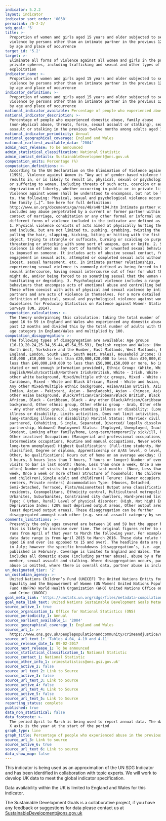 ```yaml
---
indicator: 5.2.2
layout: indicator
indicator_sort_order: '0030'
permalink: /5-2-2/
sdg_goal: '5'
title: >-
  Proportion of women and girls aged 15 years and older subjected to sexual
  violence by persons other than an intimate partner in the previous 12 months,
  by age and place of occurrence
target_id: '5.2'
target: >-
  Eliminate all forms of violence against all women and girls in the public and
  private spheres, including trafficking and sexual and other types of
  exploitation
indicator_name: >-
  Proportion of women and girls aged 15 years and older subjected to sexual
  violence by persons other than an intimate partner in the previous 12 months,
  by age and place of occurrence
indicator_definition: >-
  Proportion of women and girls aged 15 years and older subjected to sexual
  violence by persons other than an intimate partner in the previous 12 months,
  by age and place of occurrence
national_indicator_available: Percentage of people who experienced abuse in the previous 12 months
national_indicator_description: >-
  Percentage of people who experienced domestic abuse, family abuse
  (non-physical abuse, threats, force, sexual assault or stalking), sexual
  assault or stalking in the previous twelve months among adults aged 16 to 59.
national_indicator_periodicity: Annual
national_geographical_coverage: England and Wales
national_earliest_available_data: '2004'
admin_next_release: To be announced
admin_statistical_classification: National Statistic
admin_contact_details: SustainableDevelopment@ons.gov.uk
computation_units: Percentage (%)
computation_definitions: >-
  According to the UN Declaration on the Elimination of Violence against Women
  (1993), Violence against Women is “Any act of gender-based violence that
  results in, or is likely to result in, physical, sexual or psychological harm
  or suffering to women, including threats of such acts, coercion or arbitrary
  deprivation of liberty, whether occurring in public or in private life.
  Violence against women shall be understood to encompass, but not be limited
  to, the following: Physical, sexual and psychological violence occurring in
  the family […]”. See here for full definition:
  http://www.un.org/documents/ga/res/48/a48r104.htm Intimate partner violence
  includes any abuse perpetrated by a current or former partner within the
  context of marriage, cohabitation or any other formal or informal union. The
  different forms of violence included in the indicator are defined as follows:
  1. Physical violence consists of acts aimed at physically hurting the victim
  and include, but are not limited to, pushing, grabbing, twisting the arm,
  pulling the hair, slapping, kicking, biting or hitting with the fist or
  object, trying to strangle or suffocate, burning or scalding on purpose, or
  threatening or attacking with some sort of weapon, gun or knife. 2. Sexual
  violence is defined as any sort of harmful or unwanted sexual behaviour that
  is imposed on someone. It includes acts of abusive sexual contact, forced
  engagement in sexual acts, attempted or completed sexual acts without consent,
  incest, sexual harassment, etc. In intimate partner relationships,
  experiencing sexual violence is commonly defined as being forced to have
  sexual intercourse, having sexual intercourse out of fear for what the partner
  might do, and/or being forced to so something sexual that the woman considers
  humiliating or degrading. 3. Psychological violence includes a range of
  behaviours that encompass acts of emotional abuse and controlling behaviour.
  These often coexist with acts of physical and sexual violence by intimate
  partners and are acts of violence in themselves. For a more detailed
  definition of physical, sexual and psychological violence against women see
  Guidelines for Producing Statistics on Violence against Women- Statistical
  Surveys (UN, 2014).
computation_calculations: >-
  The theory underpinning this calculation: taking the total number of adults
  aged 16 to 59 in England and Wales who experienced any domestic abuse in the
  past 12 months and divided this by the total number of adults with the same
  age category in England/Wales and multiplied by 100.
computation_disaggregation: >-
  The following types of disaggregation are available: Age groups
  (16-19,20-24,25-34,35-44,45-54,55-59), English region and Wales: (North East,
  North West, Yorkshire and the Humber, East Midlands, West Midlands, East of
  England, London, South East, South West, Wales), Household Income: (Less than
  £10,000 ,£10,000 to less than £20,000,£20,000 to less than £30,000,£30,000 to
  less than £40,000,£40,000 to less than £50,000,£50,000 or more, No income
  stated or not enough information provided), Ethnic Group: (White, White -
  English/Welsh/Scottish/Northern Irish/British, White - Irish, White - Any
  other white background, Mixed/multiple ethnic groups, Mixed - White and Black
  Caribbean, Mixed - White and Black African, Mixed - White and Asian, Mixed -
  Any other Mixed/Multiple ethnic background, Asian/Asian British, Asian -
  Indian, Asian - Pakistani, Asian - Bangladeshi, Asian - Chinese, Asian - Any
  other Asian background, Black/African/Caribbean/Black British, Black -
  African, Black - Caribbean, Black - Any other Black/African/Caribbean
  background, Other ethnic group, Other ethnic group - Arab, Other ethnic group
  - Any other ethnic group), Long-standing illness or disability: (Long-standing
  illness or disability, Limits activities, Does not limit activities, No
  long-standing illness or disability) Marital Status: (Married/ civil
  partnered, Cohabiting, S ingle, Separated, Divorced/ legally dissolved
  partnership, Widowed) Employment Status: (Employed, Unemployed, Inactive,
  Student, Looking after family/home, Long-term/temporarily sick/ill, Retired,
  Other inactive) Occupation: (Managerial and professional occupations,
  Intermediate occupations, Routine and manual occupations, Never worked and
  long-term unemployed) Highest Qualification: (Full-time students, Not
  classified, Degree or diploma, Apprenticeship or A/AS level, O level/GCSE,
  Other, No qualifications) Hours out of home on an average weekday: (Less than
  3 hours, 3 hours less than 7 hours, 7 hours or longer) Number of evening
  visits to bar in last month: (None, Less than once a week, Once a week or more
  often) Number of visits to nightclub in last month:  (None, Less than once a
  week, Once a week or more often) Structure of household: (No children, Adults
  and child(ren),Single adult and child(ren)) Tenure: (Owner occupiers, Social
  renters, Private renters) Accommodation Type: (Houses, Detached,
  Semi-detached, Terraced, Flats/maisonettes) Output area classification: (Rural
  residents, Cosmopolitans, Ethnicity central, Multicultural metropolitans,
  Urbanites, Suburbanites, Constrained city dwellers, Hard-pressed living) Area
  Type: ( Urban, Rural) Level of physical disorder: (High, Not high) Employment
  Deprivation Index: (20% most deprived output areas, Other output areas, 20%
  least deprived output areas). These disaggregation can be further
  disaggregated amongst each other (e.g. sexual assault category by sex).
comments_limitations: >-
  Presently the only ages covered are between 16 and 59 but the upper bound of
  this is likely to increase over time. The original figures refer to data that
  runs from April of that year to March the following year. For example 2015
  data date range is from April 2015 to March 2016. These data relate to women
  aged 16 and over (as opposed to 15 and over). The headline data are published
  in July; however the specific breakdowns (disaggregation’s, i.e. age, etc) are
  published in February. Coverage is limited to England and Wales. The indicator
  includes all domestic abuse (including partner abuse), abuse by a family
  member, sexual assault and stalking. Where disaggregation occurs, partner
  abuse is omitted, where there is overall data, partner abuse is included.
un_designated_tier: '2'
un_custodian_agency: >-
  United Nations Children’s Fund (UNICEF) The United Nations Entity for Gender
  Equality and the Empowerment of Women (UN Women) United Nations Population
  Fund (UNFPA) World Health Organization (WHO) United Nations Office on Drugs
  and Crime (UNODC)  
goal_meta_link: 'https://unstats.un.org/sdgs/files/metadata-compilation/Metadata-Goal-5.pdf'
goal_meta_link_text: United Nations Sustainable Development Goals Metadata (PDF 294 KB)
source_active_1: true
source_organisation_1: Office for National Statistics (ONS)
source_periodicity_1: Annual
source_earliest_available_1: '2004'
source_geographical_coverage_1: England and Wales
source_url_1: >-
  https://www.ons.gov.uk/peoplepopulationandcommunity/crimeandjustice/datasets/appendixtablesfocusonviolentcrimeandsexualoffences
source_url_text_1: 'Tables 4.04, 4.10 and 4.11'
source_release_date_1: 09-02-2017
source_next_release_1: To be announced
source_statistical_classification_1: National Statistic
source_contact_1: National Statistic
source_other_info_1: crimestatistics@ons.gsi.gov.uk'
source_active_2: false
source_url_text_2: Link to Source
source_active_3: false
source_url_text_3: Link to Source
source_active_4: false
source_url_text_4: Link to Source
source_active_5: false
source_url_text_5: Link to Source
reporting_status: complete
published: true
data_non_statistical: false
data_footnote: >-
  The period April to March is being used to report annual data. The date on the
  X axis is the year at the start of the period
graph_type: line
graph_title: Percentage of people who experienced abuse in the previous 12 months
source_url_3: Link to source
source_active_6: true
source_url_text_6: Link to source
data_show_map: false
---
```

This indicator is being used as an approximation of the UN SDG Indicator and has been identified in collaboration with topic experts. We will work to develop UK data to meet the global indicator specification.
  
Data availability within the UK is limited to England and Wales for this indicator.
  
The Sustainable Development Goals is a collaborative project, if you have any feedback or suggestions for data please contact us at <SustainableDevelopment@ons.gov.uk>
